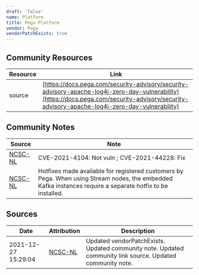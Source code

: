 ```yaml
---
draft: 'false'
name: Platform
title: Pega Platform
vendor: Pega
vendorPatchExists: true
---
```



## Community Resources
| Resource | Link |
| --- | --- |
| source | [https://docs.pega.com/security-advisory/security-advisory-apache-log4j-zero-day-vulnerability](https://docs.pega.com/security-advisory/security-advisory-apache-log4j-zero-day-vulnerability) |

## Community Notes
| Source | Note |
| --- | --- |
| [NCSC-NL](https://github.com/NCSC-NL/log4shell/blob/main/software/README.md) | CVE-2021-4104: Not vuln ; CVE-2021-44228: Fix </ul> |
| [NCSC-NL](https://github.com/NCSC-NL/log4shell/blob/main/software/README.md) | Hotfixes made available for registered customers by Pega. When using Stream nodes, the embedded Kafka instances require a separate hotfix to be installed. |

## Sources
| Date | Attribution | Description |
| --- | --- | --- |
| 2021-12-27 15:29:04 | [NCSC-NL](https://github.com/NCSC-NL/log4shell/blob/main/software/README.md) | Updated vendorPatchExists. Updated community note. Updated community link source. Updated community note.  |
